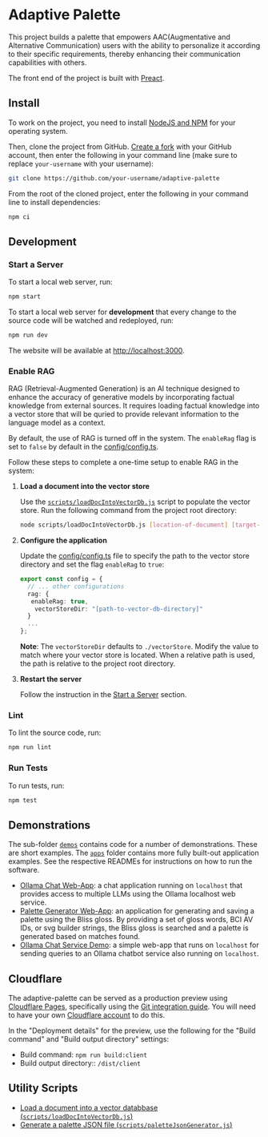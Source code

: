 # Adaptive Palette

This project builds a palette that empowers AAC(Augmentative and Alternative
Communication) users with the ability to personalize it according to their
specific requirements, thereby enhancing their communication capabilities with
others.

The front end of the project is built with [Preact](https://preactjs.com/).

## Install

To work on the project, you need to install [NodeJS and NPM](https://nodejs.org/en/download/)
for your operating system.

Then, clone the project from GitHub. [Create a fork](https://help.github.com/en/github/getting-started-with-github/fork-a-repo)
with your GitHub account, then enter the following in your command line
(make sure to replace `your-username` with your username):

```bash
git clone https://github.com/your-username/adaptive-palette
```

From the root of the cloned project, enter the following in your command line
to install dependencies:

```bash
npm ci
```

## Development

### Start a Server

To start a local web server, run:

```bash
npm start
```

To start a local web server for **development** that every change to the source code
will be watched and redeployed,
run:

```bash
npm run dev
```

The website will be available at [http://localhost:3000](http://localhost:3000).

### Enable RAG

RAG (Retrieval-Augmented Generation) is an AI technique designed to enhance the accuracy of generative models by
incorporating factual knowledge from external sources. It requires loading factual knowledge into a vector store
that will be quried to provide relevant information to the language model as a context.

By default, the use of RAG is turned off in the system. The `enableRag` flag is set to `false` by default in the
[config/config.ts](./config/config.ts).

Follow these steps to complete a one-time setup to enable RAG in the system:

1. **Load a document into the vector store**

   Use the [`scripts/loadDocIntoVectorDb.js`](./scripts/loadDocIntoVectorDb.js) script to populate the vector store.
   Run the following command from the project root directory:

   ```bash
   node scripts/loadDocIntoVectorDb.js [location-of-document] [target-dir-of-vector-db]
   ```

2. **Configure the application**

   Update the [config/config.ts](./config/config.ts) file to specify the path to the vector store directory and set
   the flag `enableRag` to `true`:

   ```typescript
   export const config = {
     // ... other configurations
     rag: {
      enableRag: true,
       vectorStoreDir: "[path-to-vector-db-directory]"
     }
     ...
   };
   ```

   **Note**: The `vectorStoreDir` defaults to `./vectorStore`. Modify the value to match where your vector store
   is located. When a relative path is used, the path is relative to the project root directory.

3. **Restart the server**

   Follow the instruction in the [Start a Server](./README.md#start-a-server) section.

### Lint

To lint the source code, run:

```bash
npm run lint
```

### Run Tests

To run tests, run:

```bash
npm test
```

## Demonstrations

The sub-folder [`demos`](./demos) contains code for a number of demonstrations.
These are short examples.  The [`apps`](./apps) folder contains more fully
built-out application examples.  See the respective READMEs for instructions on
how to run the software.

- [Ollama Chat Web-App](./apps/ollama/README.md): a chat application running on
  `localhost` that provides access to multiple LLMs using the Ollama localhost
  web service.
- [Palette Generator Web-App](./apps/palette-generator/README.md): an
  application for generating and saving a palette using the Bliss gloss.  By
  providing a set of gloss words, BCI AV IDs, or svg builder strings, the Bliss
  gloss is searched and a palette is generated based on matches found.
- [Ollama Chat Service Demo](./demos/Ollama%20Chat%20Service/README.md): a
  simple web-app that runs on `localhost` for sending queries to an Ollama
  chatbot service also running on `localhost`.

## Cloudflare

The adaptive-palette can be served as a production preview using [Cloudflare Pages](https://developers.cloudflare.com/pages/),
specifically using the [Git integration guide](https://developers.cloudflare.com/pages/get-started/git-integration/).
You will need to have your own [Cloudflare account](https://www.cloudflare.com/)
to do this.

In the "Deployment details" for the preview, use the following for the "Build
command" and "Build output directory" settings:

- Build command: `npm run build:client`
- Build output directory:: `/dist/client`

## Utility Scripts

- [Load a document into a vector databbase (`scripts/loadDocIntoVectorDb.js`)](./scripts/loadDocIntoVectorDb.js)
- [Generate a palette JSON file (`scripts/paletteJsonGenerator.js`)](./scripts/loadDocIntoVectorDb.js)
